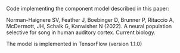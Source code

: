 Code implementing the component model described in this paper:

Norman-Haignere SV, Feather J, Boebinger D, Brunner P, Ritaccio A, McDermott, JH, Schalk G, Kanwisher N (2022). A neural population selective for song in human auditory cortex. Current biology.

The model is implemented in TensorFlow (version 1.1.0)